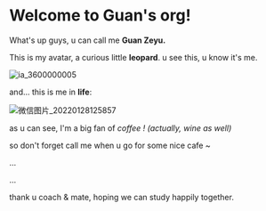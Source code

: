 # Welcome to Guan's org!

What's up guys, u can call me **Guan Zeyu.**

This is my avatar, a curious little **leopard**. u see this, u know it's me.

![ia_3600000005](https://user-images.githubusercontent.com/58408518/151494007-5659d372-cdfd-4432-a641-fec65c13eb6a.jpeg)


and... this is me in **life**:

![微信图片_20220128125857](https://user-images.githubusercontent.com/58408518/151494050-54aa6e1a-9bab-4f11-aca8-e6d7b84294c2.jpg)


as u can see, I'm a big fan of *coffee ! (actually, wine as well)*

so don't forget call me when u go for some nice cafe ~

…

…

thank u coach & mate, hoping we can study happily together.
